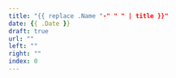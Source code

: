```yaml
---
title: "{{ replace .Name "-" " " | title }}"
date: {{ .Date }}
draft: true
url: ""
left: ""
right: ""
index: 0
---
```



